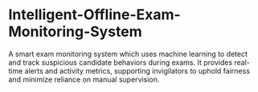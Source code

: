 # Intelligent-Offline-Exam-Monitoring-System
A smart exam monitoring system which uses machine learning to detect and track suspicious candidate behaviors during exams. It provides real-time alerts and activity metrics, supporting invigilators to uphold fairness and minimize reliance on manual supervision.
